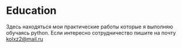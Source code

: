 # Education
Здесь находяться мои практические работы которые я выполняю обучаясь python.
Если интересно сотрудничество пишите на почту kolxz2@mail.ru
